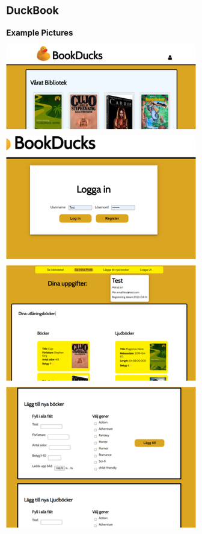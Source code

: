 # DuckBook
## Example Pictures
![startpage](docs/Startpage.png)

![login](docs/login.png)

![Profile](docs/myprofile.png)

![addBooks](docs/addBooks.png)
